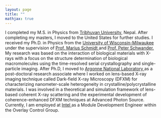 ```yaml
---
layout: page
title: ""
mathjax: true
---
```


I completed my M.S. in Physics from <a href="https://tucdp.edu.np/"> Tribhuvan University,</a> Nepal. After completing my masters, I moved to the United States for further studies. I received my Ph.D. in Physics from the <a href="https://uwm.edu/"> University of Wisconsin-Milwaukee </a> under the supervision of <a href="https://uwm.edu/physics/people/schmidt-marius/"> Prof. Marius Schmidt </a> and <a href="https://uwm.edu/physics/people/schwander-peter/">Prof. Peter Schwander. </a> My research was based on the interaction of biological materials with X-rays with a focus on the structure determination of biological macromolecules using the time-resolved serial crystallography and single-particle imaging. After Ph.D, I moved to <a href="https://www.anl.gov/"> Argonne National Laboratory </a> as a post-doctoral research associate where I worked on lens-based X-ray imaging technique called Dark-field X-ray Microscopy (DFXM) for characterizing nanometer-scale heterogeneity in crystalline/polycrystalline materials. I was involved in a theoretical and simulation framework of lens-based coherent X-ray scattering and the experimental development of coherence-enhanced DFXM techniques at Advanced Photon Source. Currently, I am employed at <a href="https://www.intel.com/content/www/us/en/homepage.html"> Intel </a> as a Module Development Engineer within the Overlay Control Group. 
